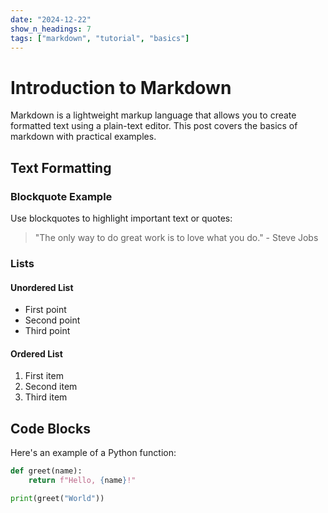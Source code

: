 ```yaml
---
date: "2024-12-22"
show_n_headings: 7
tags: ["markdown", "tutorial", "basics"]
---
```


# Introduction to Markdown

Markdown is a lightweight markup language that allows you to create formatted text using a plain-text editor. This post covers the basics of markdown with practical examples.

## Text Formatting

### Blockquote Example

Use blockquotes to highlight important text or quotes:

> "The only way to do great work is to love what you do." - Steve Jobs

### Lists

#### Unordered List

- First point
- Second point
- Third point

#### Ordered List

1. First item
2. Second item
3. Third item

## Code Blocks

Here's an example of a Python function:

```python
def greet(name):
    return f"Hello, {name}!"

print(greet("World"))
```
